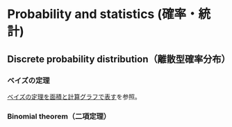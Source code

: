 # Probability and statistics (確率・統計)

## Discrete probability distribution（離散型確率分布）

### ベイズの定理

[ベイズの定理を面積と計算グラフで表す](https://hiroga.hatenablog.com/entry/2024/05/07/111028)を参照。

### Binomial theorem（二項定理）

